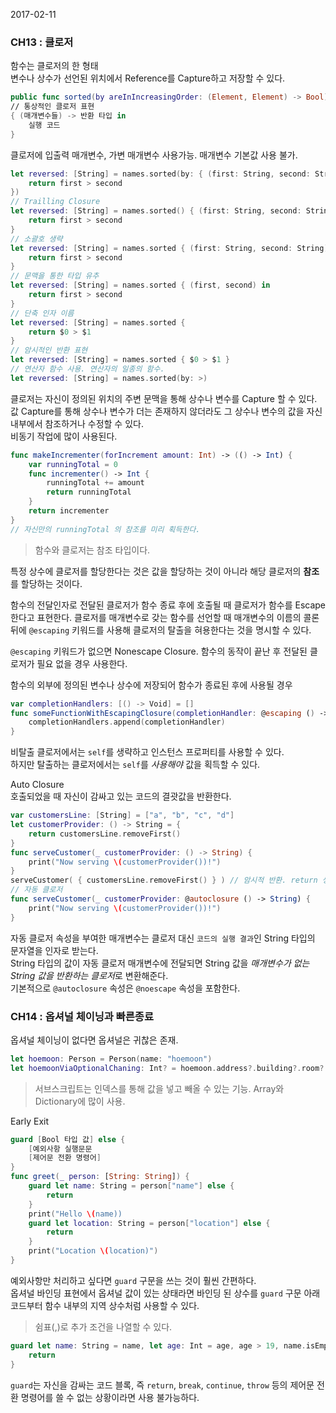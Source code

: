 2017-02-11

### CH13 : 클로저

함수는 클로저의 한 형태  
변수나 상수가 선언된 위치에서 Reference를 Capture하고 저장할 수 있다.  

```swift
public func sorted(by areInIncreasingOrder: (Element, Element) -> Bool) -> [Element]
// 통상적인 클로저 표현
{ (매개변수들) -> 반환 타입 in
    실행 코드
}
```
클로저에 입출력 매개변수, 가변 매개변수 사용가능. 매개변수 기본값 사용 불가.

```swift
let reversed: [String] = names.sorted(by: { (first: String, second: String) -> Bool in
    return first > second
})
// Trailling Closure
let reversed: [String] = names.sorted() { (first: String, second: String) -> Bool in
    return first > second
}
// 소괄호 생략
let reversed: [String] = names.sorted { (first: String, second: String)  -> Bool in
    return first > second
}
// 문맥을 통한 타입 유추
let reversed: [String] = names.sorted { (first, second) in 
    return first > second
}
// 단축 인자 이름
let reversed: [String] = names.sorted {
    return $0 > $1
}
// 암시적인 반환 표현
let reversed: [String] = names.sorted { $0 > $1 }
// 연산자 함수 사용. 연산자의 일종의 함수.
let reversed: [String] = names.sorted(by: >)
```

클로저는 자신이 정의된 위치의 주변 문맥을 통해 상수나 변수를 Capture 할 수 있다.  
값 Capture를 통해 상수나 변수가 더는 존재하지 않더라도 그 상수나 변수의 값을 자신 내부에서 참조하거나 수정할 수 있다.  
비동기 작업에 많이 사용된다.

```swift
func makeIncrementer(forIncrement amount: Int) -> (() -> Int) {
    var runningTotal = 0
    func incrementer() -> Int {
        runningTotal += amount
        return runningTotal
    }
    return incrementer
}
// 자신만의 runningTotal 의 참조를 미리 획득한다.
```

> 함수와 클로저는 참조 타입이다.

특정 상수에 클로저를 할당한다는 것은 값을 할당하는 것이 아니라 해당 클로저의 **참조**를 할당하는 것이다.

함수의 전달인자로 전달된 클로저가 함수 종료 후에 호출될 때 클로저가 함수를 Escape 한다고 표현한다. 클로저를 매개변수로 갖는 함수를 선언할 때 매개변수의 이름의 콜론 뒤에 `@escaping` 키워드를 사용해 클로저의 탈출을 혀용한다는 것을 명시할 수 있다.

`@escaping` 키워드가 없으면 Nonescape Closure. 함수의 동작이 끝난 후 전달된 클로저가 필요 없을 경우 사용한다.

함수의 외부에 정의된 변수나 상수에 저장되어 함수가 종료된 후에 사용될 경우  

```swift
var completionHandlers: [() -> Void] = []
func someFunctionWithEscapingClosure(completionHandler: @escaping () -> Void) {
    completionHandlers.append(completionHandler)
}
```

비탈출 클로저에서는 `self`를 생략하고 인스턴스 프로퍼티를 사용할 수 있다.  
하지만 탈출하는 클로저에서는 `self`를 *사용해야* 값을 획득할 수 있다.

Auto Closure  
호출되었을 때 자신이 감싸고 있는 코드의 결괏값을 반환한다.

```swift
var customersLine: [String] = ["a", "b", "c", "d"]
let customerProvider: () -> String = {
    return customersLine.removeFirst()
}
func serveCustomer(_ customerProvider: () -> String) {
    print("Now serving \(customerProvider())!")
}
serveCustomer( { customersLine.removeFirst() } ) // 암시적 반환. return 생략 가능.
// 자동 클로저
func serveCustomer(_ customerProvider: @autoclosure () -> String) {
    print("Now serving \(customerProvider())!")
}
```

자동 클로저 속성을 부여한 매개변수는 클로저 대신 `코드의 실행 결과`인 String 타입의 문자열을 인자로 받는다.  
String 타입의 값이 자동 클로저 매개변수에 전달되면 String 값을 *매개변수가 없는 String 값을 반환하는 클로저*로 변환해준다.  
기본적으로 `@autoclosure` 속성은 `@noescape` 속성을 포함한다.

### CH14 : 옵셔널 체이닝과 빠른종료

옵셔널 체이닝이 없다면 옵셔널은 귀찮은 존재.

```swift
let hoemoon: Person = Person(name: "hoemoon")
let hoemoonViaOptionalChaning: Int? = hoemoon.address?.building?.room?.number
```

> 서브스크립트는 인덱스를 통해 값을 넣고 빼올 수 있는 기능. Array와 Dictionary에 많이 사용.

Early Exit  

```swift
guard [Bool 타입 값] else {
    [예외사항 실행문문
    [제어문 전환 명령어]
}
func greet(_ person: [String: String]) {
    guard let name: String = person["name"] else {
        return 
    }
    print("Hello \(name))
    guard let location: String = person["location"] else {
        return 
    }
    print("Location \(location)")
}
```

예외사항만 처리하고 싶다면 `guard` 구문을 쓰는 것이 훨씬 간편하다.  
옵셔널 바인딩 표현에서 옵셔널 값이 있는 상태라면 바인딩 된 상수를 `guard` 구문 아래 코드부터 함수 내부의 지역 상수처럼 사용할 수 있다.

> 쉼표(,)로 추가 조건을 나열할 수 있다.

```swift
guard let name: String = name, let age: Int = age, age > 19, name.isEmpty == false else {
    return
}
```

`guard`는 자신을 감싸는 코드 블록, 즉 `return`, `break`, `continue`, `throw` 등의 제어문 전환 명령어를 쓸 수 없는 상황이라면 사용 불가능하다.